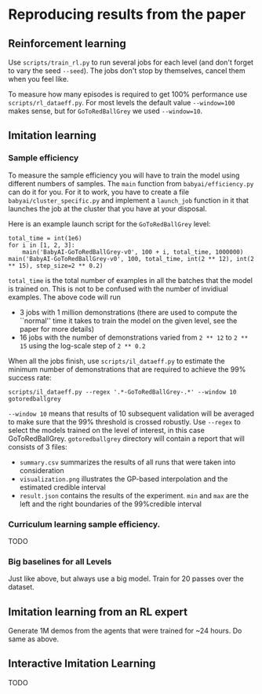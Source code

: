 # Reproducing results from the paper

## Reinforcement learning

Use `scripts/train_rl.py` to run several jobs for each level (and don't forget to vary the seed `--seed`).
The jobs don't stop by themselves, cancel them when you feel like.

To measure how many episodes is required to get 100% performance use `scripts/rl_dataeff.py`. For most levels
the default value `--window=100` makes sense, but for `GoToRedBallGrey` we used `--window=10`.

## Imitation learning 

### Sample efficiency

To measure the sample efficiency you will have to train the model using different numbers of samples.
The `main` function from `babyai/efficiency.py` can do it for you. For it to work, you have to create a file `babyai/cluster_specific.py` and implement a `launch_job` function in it that launches the job at the cluster that you have at your disposal. 

Here is an example launch script for the `GoToRedBallGrey` level:

```
total_time = int(1e6)
for i in [1, 2, 3]:
    main('BabyAI-GoToRedBallGrey-v0', 100 + i, total_time, 1000000)
main('BabyAI-GoToRedBallGrey-v0', 100, total_time, int(2 ** 12), int(2 ** 15), step_size=2 ** 0.2)
```

`total_time` is the total number of examples in all the batches that the model is trained on. This is not to be confused with the number of invidiual examples. The above code will run 
-  3 jobs with 1 million demonstrations (there are used to compute the ``normal'' time it takes to train the model on the given level, see the paper for more details)
- 16 jobs with the number of demonstrations varied from `2 ** 12` to `2 ** 15` using the log-scale step of ``2 ** 0.2``

When all the jobs finish, use `scripts/il_dataeff.py` to estimate the minimum number of demonstrations that
are required to achieve the 99% success rate:

```
scripts/il_dataeff.py --regex '.*-GoToRedBallGrey-.*' --window 10 gotoredballgrey
```

`--window 10` means that results of 10 subsequent validation will be averaged to make sure that the 99% threshold is crossed robustly. Use `--regex` to select the models trained on the level of interest, in this case GoToRedBallGrey. `gotoredballgrey` directory will contain a report that will consists of 3 files:
- `summary.csv` summarizes the results of all runs that were taken into consideration
- `visualization.png` illustrates the GP-based interpolation and the estimated credible interval
- `result.json` contains the results of the experiment. `min` and `max` are the left and the right boundaries of the 99%credible interval 

### Curriculum learning sample efficiency.
TODO

### Big baselines for all Levels
Just like above, but always use a big model. Train for 20 passes over the dataset.

## Imitation learning from an RL expert

Generate 1M demos from the agents that were trained for ~24 hours. Do same as above.

## Interactive Imitation Learning
TODO

